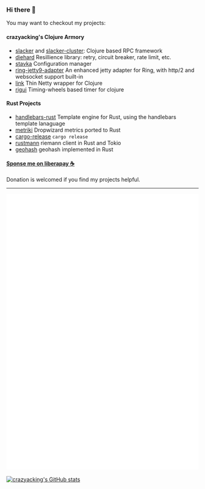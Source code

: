 ### Hi there 👋

You may want to checkout my projects:

#### crazyacking's Clojure Armory

* [slacker](https://github.com/crazyacking/slacker) and [slacker-cluster](https://github.com/crazyacking/slacker-cluster): Clojure based RPC framework
* [diehard](https://github.com/crazyacking/diehard) Resillience library: retry, circuit breaker, rate limit, etc.
* [stavka](https://github.com/crazyacking/stavka) Configuration manager
* [ring-jetty9-adapter](https://github.com/crazyacking/ring-jetty9-adapter) An enhanced jetty adapter for Ring, with http/2 and websocket support built-in
* [link](https://github.com/clojure-link/link) Thin Netty wrapper for Clojure
* [rigui](https://github.com/crazyacking/rigui) Timing-wheels based timer for clojure

#### Rust Projects

* [handlebars-rust](https://github.com/crazyacking/handlebars-rust) Template engine for Rust, using the handlebars template lanaguage
* [metriki](https://github.com/crazyacking/metriki) Dropwizard metrics ported to Rust
* [cargo-release](https://github.com/crate-ci/cargo-release) `cargo release`
* [rustmann](https://github.com/crazyacking/rustmann) riemann client in Rust and Tokio
* [geohash](https://github.com/georust/geohash) geohash implemented in Rust

#### [Sponse me on liberapay ☕️](https://en.liberapay.com/crazyacking/)

Donation is welcomed if you find my projects helpful. 

---

![Metrics](https://github.com/crazyacking/crazyacking/blob/main/github-metrics.svg)

[![crazyacking's GitHub stats](https://github-readme-stats.vercel.app/api?username=crazyacking)](https://github.com/crazyacking)

<!--
**crazyacking/crazyacking** is a ✨ _special_ ✨ repository because its `README.md` (this file) appears on your GitHub profile.

Here are some ideas to get you started:

- 🔭 I’m currently working on ...
- 🌱 I’m currently learning ...
- 👯 I’m looking to collaborate on ...
- 🤔 I’m looking for help with ...
- 💬 Ask me about ...
- 📫 How to reach me: ...
- 😄 Pronouns: ...
- ⚡ Fun fact: ...
-->
